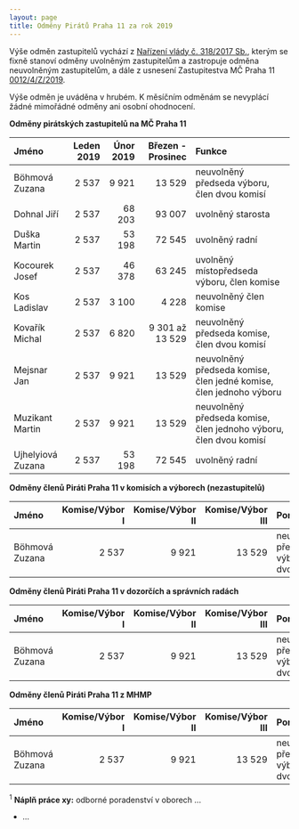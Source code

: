 ```yaml
---
layout: page
title: Odměny Pirátů Praha 11 za rok 2019
---
```


Výše odměn zastupitelů vychází z [Nařízení vlády č. 318/2017 Sb.](https://www.zakonyprolidi.cz/cs/2017-318), kterým se fixně stanoví odměny uvolněným zastupitelům a zastropuje odměna neuvolněným zastupitelům, a dále z usnesení Zastupitestva MČ Praha 11 [0012/4/Z/2019](https://www.praha11.cz/redakce/index.php?lanG=cs&clanek=6504&slozka=12&as4uOriginalDomain=www.praha11.cz&as4u_protocol=https&ConfirmCookie=yes&bod=2271542).

Výše odměn je uváděna v hrubém. K měsíčním odměnám se nevyplácí žádné mimořádné odměny ani osobní ohodnocení.

**Odměny pirátských zastupitelů na MČ Praha 11**

| Jméno  | Leden 2019 | Únor 2019 | Březen - Prosinec | Funkce |
|:--------|---------:|---------:|---------:|:---------|
| Böhmová Zuzana | 2 537 | 9 921 | 13 529 | neuvolněný předseda výboru, člen dvou komisí| 
| Dohnal Jiří | 2 537 | 68 203 | 93 007 | uvolněný starosta | 
| Duška Martin | 2 537 | 53 198 | 72 545 | uvolněný radní |
| Kocourek Josef | 2 537 | 46 378 | 63 245 | uvolněný místopředseda výboru, člen komise |
| Kos Ladislav | 2 537 | 3 100 | 4 228 | neuvolněný člen komise|
| Kovařík Michal | 2 537 | 6 820 | 9 301 až 13 529 | neuvolněný předseda komise, člen dvou komisí | 
| Mejsnar Jan | 2 537 | 9 921 | 13 529 | neuvolněný předseda komise, člen jedné komise, člen jednoho výboru | 
| Muzikant Martin | 2 537 | 9 921 | 13 529 | neuvolněný předseda komise, člen jednoho výboru, člen dvou komisí | 
| Ujhelyiová Zuzana | 2 537 | 53 198 | 72 545 | uvolněný radní |


**Odměny členů Piráti Praha 11 v komisích a výborech (nezastupitelů)**

| Jméno  | Komise/Výbor I | Komise/Výbor II | Komise/Výbor III | Poradenství |
|:--------|---------:|---------:|---------:|:---------|
| Böhmová Zuzana | 2 537 | 9 921 | 13 529 | neuvolněný předseda výboru, člen dvou komisí| 


**Odměny členů Piráti Praha 11 v dozorčích a správních radách**

| Jméno  | Komise/Výbor I | Komise/Výbor II | Komise/Výbor III | Poradenství |
|:--------|---------:|---------:|---------:|:---------|
| Böhmová Zuzana | 2 537 | 9 921 | 13 529 | neuvolněný předseda výboru, člen dvou komisí| 


**Odměny členů Piráti Praha 11 z MHMP**

| Jméno  | Komise/Výbor I | Komise/Výbor II | Komise/Výbor III | Poradenství |
|:--------|---------:|---------:|---------:|:---------|
| Böhmová Zuzana | 2 537 | 9 921 | 13 529 | neuvolněný předseda výboru, člen dvou komisí| 



<sup>1</sup> **Náplň práce xy:** odborné poradenství v oborech ...
 * ...
